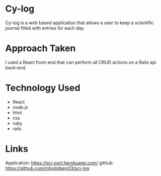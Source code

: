 # Cy-log
Cy-log is a web based application that allows a user to keep a scientific journal filled with entries for each day.

# Approach Taken
I used a React front-end that can perform all CRUD actions on a Rails api back-end.

# Technology Used
- React
- node.js
- html
- css
- ruby
- rails
 
# Links
Application: https://sci-port.herokuapp.com/
github: https://github.com/mholmberg13/sci-log
